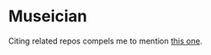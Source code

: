 # Museician

Citing related repos compels me to mention [this one](https://github.com/skytreader/museic).
